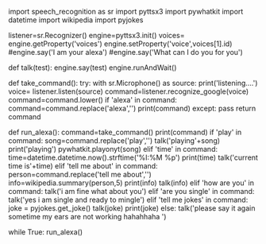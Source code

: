 import speech_recognition as sr
import pyttsx3
import pywhatkit
import datetime
import wikipedia
import pyjokes

listener=sr.Recognizer()
engine=pyttsx3.init()
voices= engine.getProperty('voices')
engine.setProperty('voice',voices[1].id)
#engine.say('I am your alexa')
#engine.say('What can I do you for you')

def talk(test):
    engine.say(test)
    engine.runAndWait()

def take_command():
    try:
        with sr.Microphone() as source:
            print('listening....')
            voice= listener.listen(source)
            command=listener.recognize_google(voice)
            command=command.lower()
            if 'alexa' in command:
                command=command.replace('alexa','')
                print(command)
    except:
        pass
    return command

def run_alexa():
    command=take_command()
    print(command)
    if 'play' in command:
        song=command.replace('play','')
        talk('playing'+song)
        print('playing')
        pywhatkit.playonyt(song)
    elif 'time' in command:
        time=datetime.datetime.now().strftime('%I:%M %p')
        print(time)
        talk('current time is'+time)
    elif 'tell me about' in command:
        person=command.replace('tell me about','')
        info=wikipedia.summary(person,5)
        print(info)
        talk(info)
    elif 'how are you' in command:
        talk('i am fine what about you')
    elif 'are you single' in command:
        talk('yes i am single and ready to mingle')
    elif 'tell me jokes' in command:
        joke = pyjokes.get_joke()
        talk(joke)
        print(joke)
    else:
        talk('please say it again sometime my ears are not working hahahhaha ')

while True:
    run_alexa()
